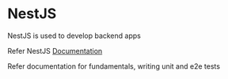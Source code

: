 # NestJS

NestJS is used to develop backend apps

Refer NestJS [Documentation](https://docs.nestjs.com)

Refer documentation for fundamentals, writing unit and e2e tests
